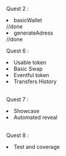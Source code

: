 Quest 2 :
<li> basicWallet </li>  //done
<li> generateAdress </li> //done

</br>

Quest 6 :
          <li> Usable token </li>
          <li> Basic Swap </li>
          <li> Eventful token </li>
          <li> Transfers History </li>
</br>

Quest 7 :
         <li> Showcase </li>
          <li> Automated reveal </li>
</br>

Quest 8 :
         <li> Test and coverage  </li>
</br>
